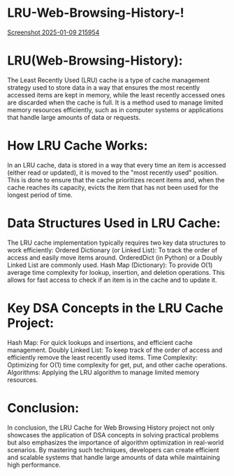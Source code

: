 # LRU-Web-Browsing-History-!

[Screenshot 2025-01-09 215954](https://github.com/user-attachments/assets/c66f89a2-07bf-41a9-8f61-9c5a6f1fa967)

# LRU(Web-Browsing-History):
The Least Recently Used (LRU) cache is a type of cache management strategy used to store data in a way that ensures the most recently accessed items are kept in memory, while the least recently accessed ones are discarded when the cache is full. It is a method used to manage limited memory resources efficiently, such as in computer systems or applications that handle large amounts of data or requests.


# How LRU Cache Works:
In an LRU cache, data is stored in a way that every time an item is accessed (either read or updated), it is moved to the "most recently used" position. This is done to ensure that the cache prioritizes recent items and, when the cache reaches its capacity, evicts the item that has not been used for the longest period of time.


# Data Structures Used in LRU Cache:
The LRU cache implementation typically requires two key data structures to work efficiently:
Ordered Dictionary (or Linked List): To track the order of access and easily move items around.
OrderedDict (in Python) or a Doubly Linked List are commonly used.
Hash Map (Dictionary): To provide O(1) average time complexity for lookup, insertion, and deletion operations.
This allows for fast access to check if an item is in the cache and to update it.

# Key DSA Concepts in the LRU Cache Project:
Hash Map: For quick lookups and insertions, and efficient cache management.
Doubly Linked List: To keep track of the order of access and efficiently remove the least recently used items.
Time Complexity: Optimizing for O(1) time complexity for get, put, and other cache operations.
Algorithms: Applying the LRU algorithm to manage limited memory resources.

# Conclusion:
In conclusion, the LRU Cache for Web Browsing History project not only showcases the application of DSA concepts in solving practical problems but also emphasizes the importance of algorithm optimization in real-world scenarios. By mastering such techniques, developers can create efficient and scalable systems that handle large amounts of data while maintaining high performance.
